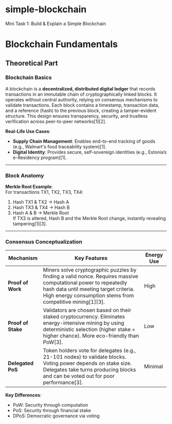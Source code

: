 # simple-blockchain
Mini Task 1: Build &amp; Explain a Simple Blockchain

# Blockchain Fundamentals

## Theoretical Part

### Blockchain Basics
A blockchain is a **decentralized, distributed digital ledger** that records transactions in an immutable chain of cryptographically linked blocks. It operates without central authority, relying on consensus mechanisms to validate transactions. Each block contains a timestamp, transaction data, and a reference (hash) to the previous block, creating a tamper-evident structure. This design ensures transparency, security, and trustless verification across peer-to-peer networks[1][2].

**Real-Life Use Cases**:
- **Supply Chain Management**: Enables end-to-end tracking of goods (e.g., Walmart's food traceability system)[1].
- **Digital Identity**: Provides secure, self-sovereign identities (e.g., Estonia’s e-Residency program)[1].

---

### Block Anatomy



**Merkle Root Example**:  
For transactions TX1, TX2, TX3, TX4:
1. Hash TX1 & TX2 → Hash A
2. Hash TX3 & TX4 → Hash B
3. Hash A & B → Merkle Root  
If TX3 is altered, Hash B and the Merkle Root change, instantly revealing tampering[1][3].

---

### Consensus Conceptualization

| Mechanism          | Key Features                                                                 | Energy Use |
|--------------------|-----------------------------------------------------------------------------|------------|
| **Proof of Work**  | Miners solve cryptographic puzzles by finding a valid nonce. Requires massive computational power to repeatedly hash data until meeting target criteria. High energy consumption stems from competitive mining[1][3]. | High       |
| **Proof of Stake** | Validators are chosen based on their staked cryptocurrency. Eliminates energy-intensive mining by using deterministic selection (higher stake = higher chance). More eco-friendly than PoW[3]. | Low        |
| **Delegated PoS**  | Token holders vote for delegates (e.g., 21-101 nodes) to validate blocks. Voting power depends on stake size. Delegates take turns producing blocks and can be voted out for poor performance[3]. | Minimal    |

**Key Differences**:
- PoW: Security through computation
- PoS: Security through financial stake
- DPoS: Democratic governance via voting
